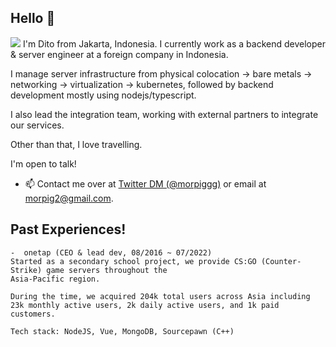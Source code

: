 ## Hello 👋
<img src="https://log-collector.30degrees2.workers.dev/hello.png"/></a>
I'm Dito from Jakarta, Indonesia. I currently work as a backend developer & server engineer at a foreign company in Indonesia.

I manage server infrastructure from physical colocation -> bare metals -> networking -> virtualization -> kubernetes, followed by backend development mostly using nodejs/typescript.

I also lead the integration team, working with external partners to integrate our services.

Other than that, I love travelling.

I'm open to talk!
- 📫 Contact me over at [Twitter DM (@morpiggg)](https://twitter.com/morpiggg) or email at 
morpig2@gmail.com.

## Past Experiences!

```
-  onetap (CEO & lead dev, 08/2016 ~ 07/2022)
Started as a secondary school project, we provide CS:GO (Counter-Strike) game servers throughout the
Asia-Pacific region.

During the time, we acquired 204k total users across Asia including 23k monthly active users, 2k daily active users, and 1k paid customers.

Tech stack: NodeJS, Vue, MongoDB, Sourcepawn (C++)
```
